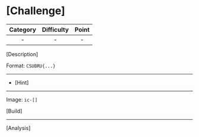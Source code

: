 # [Challenge]

| Category | Difficulty | Point |
| :-: | :-: | :-: |
| - | - | - |

[Description]

Format: `CSUBRU{...}`

---

- [Hint]

---

Image: `ic-[]`

[Build]

---

[Analysis]
